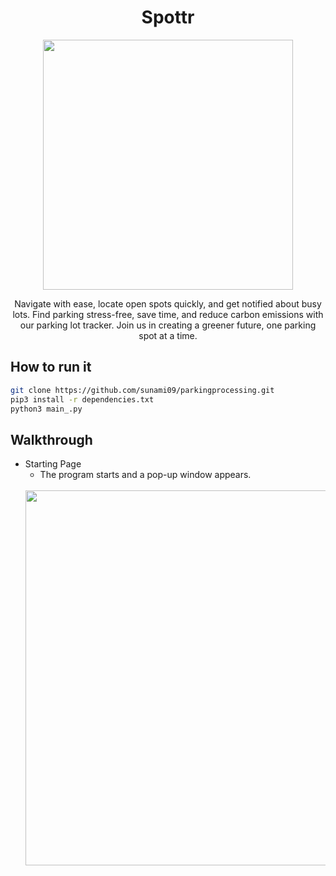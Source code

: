 <div align="center">
<h1>Spottr</h1>
<img src="https://cdn.shopify.com/s/files/1/0625/9133/6672/files/1fdcb7_f4f55cd25f834008910ca0d3f7265a11_mv2_1024x1024.gif?v=1661782308" width ="400">
<p>Navigate with ease, locate open spots quickly, and get notified about busy lots. Find parking stress-free, save time, and reduce carbon emissions with our parking lot tracker. Join us in creating a greener future, one parking spot at a time.</p>
</div>

## How to run it

```bash
git clone https://github.com/sunami09/parkingprocessing.git
pip3 install -r dependencies.txt
python3 main_.py
```
<!---
<div align="center">
  <img src ="" width ="">
</div>
-->
 
## Walkthrough
- Starting Page
  - The program starts and a pop-up window appears.
  <br>
  <div align="center">
  <img src ="https://user-images.githubusercontent.com/66564001/219957899-cf8a1ee8-694d-4156-bcd4-43f106667989.png" width ="600">
 </div>
